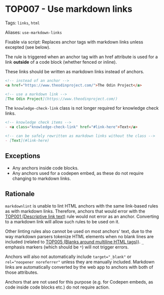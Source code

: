 # TOP007 - Use markdown links

Tags: `links`, `html`

Aliases: `use-markdown-links`

Fixable via script: Replaces anchor tags with markdown links unless excepted (see below).

The rule is triggered when an anchor tag with an href attribute is used for a link **outside** of a code block (whether fenced or inline).

These links should be written as markdown links instead of anchors.

```markdown
<!-- instead of an anchor -->
<a href="https://www.theodinproject.com/">The Odin Project</a>

<!-- use a markdown link -->
[The Odin Project](https://www.theodinproject.com/)
```

The `knowledge-check-link` class is not longer required for knowledge check links.

```markdown
<!-- knowledge check items -->
- <a class="knowledge-check-link" href="#link-here">Text</a>

<!-- can be safely rewritten as markdown links without the class -->
- [Text](#link-here)
```

## Exceptions

- Any anchors inside code blocks.
- Any anchors used for a codepen embed, as these do not require changing to markdown links.

## Rationale

`markdownlint` is unable to lint HTML anchors with the same link-based rules as with markdown links. Therefore, anchors that would error with the [TOP001 (Descriptive link text)](https://github.com/TheOdinProject/curriculum/blob/main/markdownlint/docs/TOP001.md) rule would not error as an anchor. Converting to a markdown link will allow such rules to be used on it.

Other linting rules also cannot be used on most anchors' text, due to the way markdown parsers tokenize HTML elements when no blank lines are included (related to [TOP005 (Blanks around multiline HTML tags)](https://github.com/TheOdinProject/curriculum/blob/main/markdownlint/docs/TOP005.md)). `_` emphasis markers (which should be `*`) will not trigger errors.

Anchors will also not automatically include `target="_blank"` or `rel="noopener noreferrer"` unless they are manually included. Markdown links are automatically converted by the web app to anchors with both of those attributes.

Anchors that are not used for this purpose (e.g. for Codepen embeds, as code inside code blocks etc.) do not require action.
